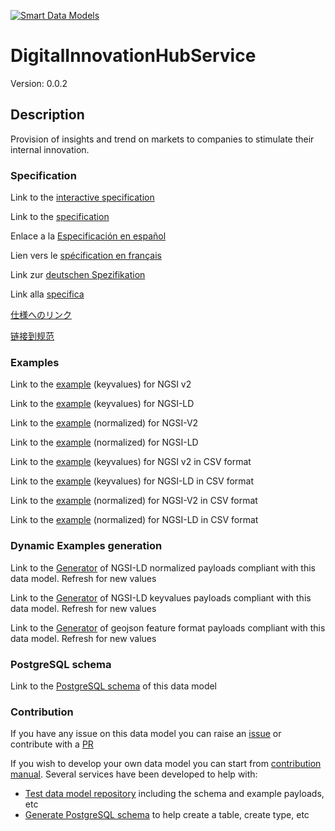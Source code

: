[![Smart Data Models](https://smartdatamodels.org/wp-content/uploads/2022/01/SmartDataModels_logo.png "Logo")](https://smartdatamodels.org)
# DigitalInnovationHubService
Version: 0.0.2

## Description 

Provision of insights and trend on markets to companies to stimulate their internal innovation.
### Specification

Link to the [interactive specification](https://swagger.lab.fiware.org/?url=https://smart-data-models.github.io/dataModel.DigitalInnovationHub/DigitalInnovationHubService/swagger.yaml)

Link to the [specification](https://github.com/smart-data-models/dataModel.DigitalInnovationHub/blob/master/DigitalInnovationHubService/doc/spec.md)

Enlace a la [Especificación en español](https://github.com/smart-data-models/dataModel.DigitalInnovationHub/blob/master/DigitalInnovationHubService/doc/spec_ES.md)

Lien vers le [spécification en français](https://github.com/smart-data-models/dataModel.DigitalInnovationHub/blob/master/DigitalInnovationHubService/doc/spec_FR.md)

Link zur [deutschen Spezifikation](https://github.com/smart-data-models/dataModel.DigitalInnovationHub/blob/master/DigitalInnovationHubService/doc/spec_DE.md)

Link alla [specifica](https://github.com/smart-data-models/dataModel.DigitalInnovationHub/blob/master/DigitalInnovationHubService/doc/spec_IT.md)

[仕様へのリンク](https://github.com/smart-data-models/dataModel.DigitalInnovationHub/blob/master/DigitalInnovationHubService/doc/spec_JA.md)

[链接到规范](https://github.com/smart-data-models/dataModel.DigitalInnovationHub/blob/master/DigitalInnovationHubService/doc/spec_ZH.md)
### Examples

Link to the [example](https://smart-data-models.github.io/dataModel.DigitalInnovationHub/DigitalInnovationHubService/examples/example.json) (keyvalues) for NGSI v2

Link to the [example](https://smart-data-models.github.io/dataModel.DigitalInnovationHub/DigitalInnovationHubService/examples/example.jsonld) (keyvalues) for NGSI-LD

Link to the [example](https://smart-data-models.github.io/dataModel.DigitalInnovationHub/DigitalInnovationHubService/examples/example-normalized.json) (normalized) for NGSI-V2

Link to the [example](https://smart-data-models.github.io/dataModel.DigitalInnovationHub/DigitalInnovationHubService/examples/example-normalized.jsonld) (normalized) for NGSI-LD

Link to the [example](https://smart-data-models.github.io/dataModel.DigitalInnovationHub/DigitalInnovationHubService/examples/example.json.csv) (keyvalues) for NGSI v2 in CSV format

Link to the [example](https://smart-data-models.github.io/dataModel.DigitalInnovationHub/DigitalInnovationHubService/examples/example.jsonld.csv) (keyvalues) for NGSI-LD in CSV format

Link to the [example](https://smart-data-models.github.io/dataModel.DigitalInnovationHub/DigitalInnovationHubService/examples/example-normalized.json.csv) (normalized) for NGSI-V2 in CSV format

Link to the [example](https://smart-data-models.github.io/dataModel.DigitalInnovationHub/DigitalInnovationHubService/examples/example-normalized.jsonld.csv) (normalized) for NGSI-LD in CSV format
### Dynamic Examples generation

Link to the [Generator](https://smartdatamodels.org/extra/ngsi-ld_generator.php?schemaUrl=https://raw.githubusercontent.com/smart-data-models/dataModel.DigitalInnovationHub/master/DigitalInnovationHubService/schema.json&email=info@smartdatamodels.org) of NGSI-LD normalized payloads compliant with this data model. Refresh for new values

Link to the [Generator](https://smartdatamodels.org/extra/ngsi-ld_generator_keyvalues.php?schemaUrl=https://raw.githubusercontent.com/smart-data-models/dataModel.DigitalInnovationHub/master/DigitalInnovationHubService/schema.json&email=info@smartdatamodels.org) of NGSI-LD keyvalues payloads compliant with this data model. Refresh for new values

Link to the [Generator](https://smartdatamodels.org/extra/geojson_features_generator.php?schemaUrl=https://raw.githubusercontent.com/smart-data-models/dataModel.DigitalInnovationHub/master/DigitalInnovationHubService/schema.json&email=info@smartdatamodels.org) of geojson feature format payloads compliant with this data model. Refresh for new values
### PostgreSQL schema

Link to the [PostgreSQL schema](https://smart-data-models.github.io/dataModel.DigitalInnovationHub/DigitalInnovationHubService/schema.sql) of this data model
### Contribution

 If you have any issue on this data model you can raise an [issue](https://github.com/smart-data-models/dataModel.DigitalInnovationHub/issues)  or contribute with a [PR](https://github.com/smart-data-models/dataModel.DigitalInnovationHub/pulls)

 If you wish to develop your own data model you can start from [contribution manual](https://bit.ly/contribution_manual). Several services have been developed to help with: 
 - [Test data model repository](https://smartdatamodels.org/index.php/data-models-contribution-api/) including the schema and example payloads, etc
 - [Generate PostgreSQL schema](https://smartdatamodels.org/index.php/sql-service/) to help create a table, create type, etc